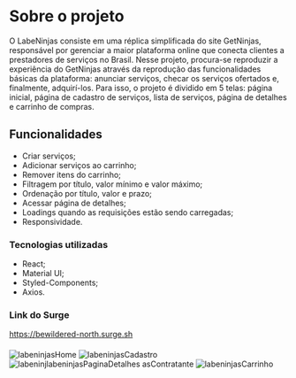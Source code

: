 # Sobre o projeto

O LabeNinjas consiste em uma réplica simplificada do site GetNinjas, responsável por gerenciar a maior plataforma online que conecta clientes a prestadores de serviços no Brasil. Nesse projeto, procura-se reproduzir a experiência do GetNinjas através da reprodução das funcionalidades básicas da plataforma: anunciar serviços, checar os serviços ofertados e, finalmente, adquirí-los. Para isso, o projeto é dividido em 5 telas: página inicial, página de cadastro de serviços, lista de serviços, página de detalhes e carrinho de compras. 

## Funcionalidades

 * Criar serviços;
 * Adicionar serviços ao carrinho;
 * Remover itens do carrinho;
 * Filtragem por título, valor mínimo e valor máximo;
 * Ordenação por título, valor e prazo;
 * Acessar página de detalhes;
 * Loadings quando as requisições estão sendo carregadas;
 * Responsividade.


### Tecnologias utilizadas

* React;
* Material UI;
* Styled-Components;
* Axios.


### Link do Surge
 https://bewildered-north.surge.sh

####
![labeninjasHome](https://user-images.githubusercontent.com/90624608/169662010-bcc1ef01-179b-4c83-a9f3-5d8e100f9cab.png)
![labeninjasCadastro](https://user-images.githubusercontent.com/90624608/169662013-19fd0089-e964-4703-b22e-a93537b7e323.png)
![labeninj![labeninjasPaginaDetalhes](https://user-images.githubusercontent.com/90624608/169662018-78d08b28-3aa9-4357-83f6-f5dc8f0739d0.png)
asContratante](https://user-images.githubusercontent.com/90624608/169662014-30acb8c4-e8ab-4e77-9026-8515f33b2a37.png)
![labeninjasCarrinho](https://user-images.githubusercontent.com/90624608/169662022-798d7285-4ae1-440e-be1f-07ecfb180d58.png)
